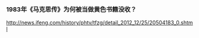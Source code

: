 ### 1983年《马克思传》为何被当做黄色书籍没收？
http://news.ifeng.com/history/phtv/tfzg/detail_2012_12/25/20504183_0.shtml